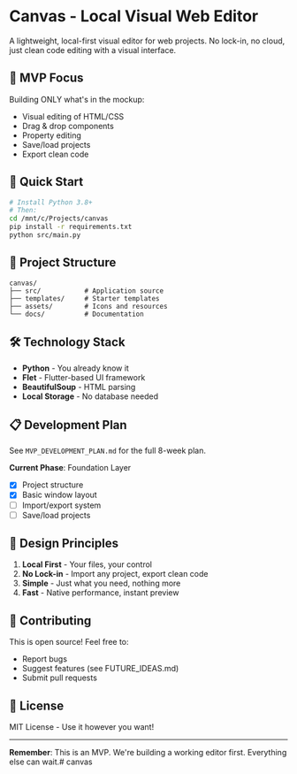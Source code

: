 # Canvas - Local Visual Web Editor

A lightweight, local-first visual editor for web projects. No lock-in, no cloud, just clean code editing with a visual interface.

## 🎯 MVP Focus

Building ONLY what's in the mockup:
- Visual editing of HTML/CSS
- Drag & drop components
- Property editing
- Save/load projects
- Export clean code

## 🚀 Quick Start

```bash
# Install Python 3.8+
# Then:
cd /mnt/c/Projects/canvas
pip install -r requirements.txt
python src/main.py
```

## 📁 Project Structure

```
canvas/
├── src/           # Application source
├── templates/     # Starter templates
├── assets/        # Icons and resources
└── docs/          # Documentation
```

## 🛠️ Technology Stack

- **Python** - You already know it
- **Flet** - Flutter-based UI framework
- **BeautifulSoup** - HTML parsing
- **Local Storage** - No database needed

## 📋 Development Plan

See `MVP_DEVELOPMENT_PLAN.md` for the full 8-week plan.

**Current Phase**: Foundation Layer
- [x] Project structure
- [x] Basic window layout
- [ ] Import/export system
- [ ] Save/load projects

## 🎨 Design Principles

1. **Local First** - Your files, your control
2. **No Lock-in** - Import any project, export clean code
3. **Simple** - Just what you need, nothing more
4. **Fast** - Native performance, instant preview

## 🤝 Contributing

This is open source! Feel free to:
- Report bugs
- Suggest features (see FUTURE_IDEAS.md)
- Submit pull requests

## 📄 License

MIT License - Use it however you want!

---

**Remember**: This is an MVP. We're building a working editor first. Everything else can wait.# canvas
